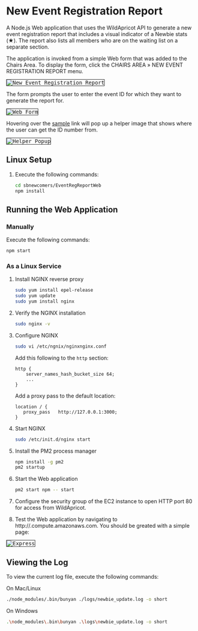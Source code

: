 # New Event Registration Report

A Node.js Web application that uses the WildApricot API to generate a new event registration report that includes a visual indicator of a Newbie stats (&#x2605;). The report also lists all members who are on the waiting list on a separate section.

The application is invoked from a simple Web form that was added to the Chairs Area. To display the form, click the CHAIRS AREA &#187; NEW EVENT REGISTRATION REPORT menu.

<kbd style="border: 1px solid; width: 300px;">![New Event Registration Report](/../screenshots/menu.png?raw=true "New Event Registration Report")</kbd>

The form prompts the user to enter the event ID for which they want to generate the report for.

<kbd style="border: 1px solid; width: 400px;">![Web Form](/../screenshots/webform.png?raw=true "Web Form")</kbd>

Hovering over the [sample]() link will pop up a helper image that shows where the user can get the ID number from.

<kbd style="border: 1px solid; width: 400px;">![Helper Popup](https://www.sbnewcomers.org/resources/Pictures/Events/event_info.png "Helper Popup")</kbd>

## Linux Setup

1. Execute the following commands:

   ```bash
   cd sbnewcomers/EventRegReportWeb
   npm install
   ```

## Running the Web Application

### Manually

Execute the following commands:

```bash
npm start
```

### As a Linux Service

1. Install NGINX reverse proxy

   ```bash
   sudo yum install epel-release
   sudo yum update
   sudo yum install nginx
   ```

2. Verify the NGINX installation

   ```bash
   sudo nginx -v
   ```

3. Configure NGINX

   ```bash
   sudo vi /etc/ngnix/nginxnginx.conf
   ```

   Add this following to the `http` section:

   ```nginx
   http {
       server_names_hash_bucket_size 64;
       ...
   }
   ```

   Add a proxy pass to the default location:

   ```nginx
   location / {
      proxy_pass   http://127.0.0.1:3000;
   }
   ```

4. Start NGINX

   ```bash
   sudo /etc/init.d/nginx start
   ```

5. Install the PM2 process manager

   ```bash
   npm install -g pm2
   pm2 startup
   ```

6. Start the Web application

   ```bash
   pm2 start npm -- start
   ```

7. Configure the security group of the EC2 instance to open HTTP port 80 for access from WildApricot.

8. Test the Web application by navigating to http://<hostname>.compute.amazonaws.com. You should be greated with a simple page:

<kbd style="border: 1px solid; width: 600px;">![Express](/../screenshots/express.png?raw=true "Express")</kbd>

## Viewing the Log

To view the current log file, execute the following commands:

On Mac/Linux

```bash
./node_modules/.bin/bunyan ./logs/newbie_update.log -o short
```

On Windows

```bash
.\node_modules\.bin\bunyan .\logs\newbie_update.log -o short
```